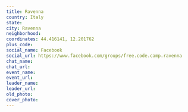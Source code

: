 ```yaml
---
title: Ravenna
country: Italy
state: 
city: Ravenna
neighborhood: 
coordinates: 44.416141, 12.201762
plus_code:
social_name: Facebook
social_url: https://www.facebook.com/groups/free.code.camp.ravenna
chat_name:
chat_url:
event_name:
event_url:
leader_name:
leader_url:
old_photo: 
cover_photo:
---
```

